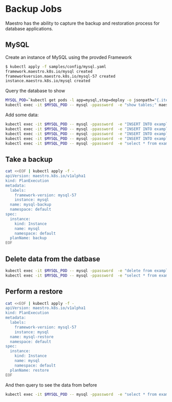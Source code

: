 # Backup Jobs   

Maestro has the ability to capture the backup and restoration process for database applications.  

## MySQL

Create an instance of MySQL using the provded Framework

```bash
$ kubectl apply -f samples/config/mysql.yaml
framework.maestro.k8s.io/mysql created
frameworkversion.maestro.k8s.io/mysql-57 created
instance.maestro.k8s.io/mysql created
```

Query the database to show
```bash
MYSQL_POD=`kubectl get pods -l app=mysql,step=deploy -o jsonpath="{.items[*].metadata.name}"`
kubectl exec -it $MYSQL_POD -- mysql -ppassword  -e "show tables;" maestro
```

Add some data:
```bash
kubectl exec -it $MYSQL_POD -- mysql -ppassword  -e "INSERT INTO example ( id, name ) VALUES ( null, 'New Data' );" maestro
kubectl exec -it $MYSQL_POD -- mysql -ppassword  -e "INSERT INTO example ( id, name ) VALUES ( null, 'New Data' );" maestro
kubectl exec -it $MYSQL_POD -- mysql -ppassword  -e "INSERT INTO example ( id, name ) VALUES ( null, 'New Data' );" maestro
kubectl exec -it $MYSQL_POD -- mysql -ppassword  -e "INSERT INTO example ( id, name ) VALUES ( null, 'New Data' );" maestro
kubectl exec -it $MYSQL_POD -- mysql -ppassword  -e "select * from example;" maestro
```


## Take a backup

```bash
cat <<EOF | kubectl apply -f -
apiVersion: maestro.k8s.io/v1alpha1
kind: PlanExecution
metadata:
  labels:
    framework-version: mysql-57
    instance: mysql
  name: mysql-backup
  namespace: default
spec:
  instance:
    kind: Instance
    name: mysql
    namespace: default
  planName: backup
EOF
```

## Delete data from the datbase

```bash
kubectl exec -it $MYSQL_POD -- mysql -ppassword  -e "delete from example;" maestro
kubectl exec -it $MYSQL_POD -- mysql -ppassword  -e "select * from example;" maestro
```

## Perform a restore

```bash
cat <<EOF | kubectl apply -f -
apiVersion: maestro.k8s.io/v1alpha1
kind: PlanExecution
metadata:
  labels:
    framework-version: mysql-57
    instance: mysql
  name: mysql-restore
  namespace: default
spec:
  instance:
    kind: Instance
    name: mysql
    namespace: default
  planName: restore
EOF
```
 And then query to see the data from before

 ```bash
kubectl exec -it $MYSQL_POD -- mysql -ppassword  -e "select * from example;" maestro
 ```
